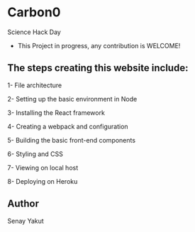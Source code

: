 # Carbon0
Science Hack Day

* This Project in progress, any contribution is WELCOME!

## The steps creating this website include:

1- File architecture

2- Setting up the basic environment in Node

3- Installing the React framework

4- Creating a webpack and configuration

5- Building the basic front-end components

6- Styling and CSS

7- Viewing on local host

8- Deploying on Heroku

## Author

 Senay Yakut

